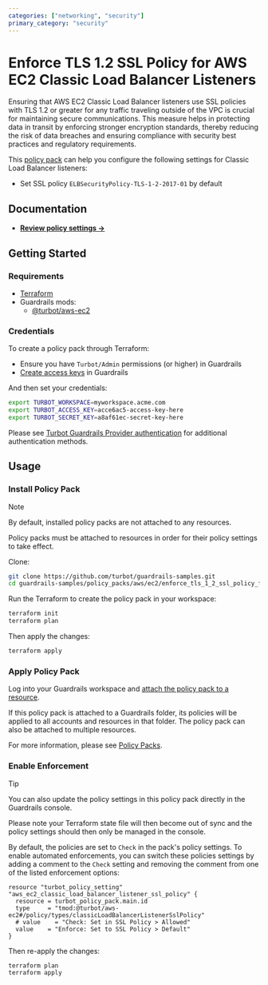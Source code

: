 ```yaml
---
categories: ["networking", "security"]
primary_category: "security"
---
```


# Enforce TLS 1.2 SSL Policy for AWS EC2 Classic Load Balancer Listeners

Ensuring that AWS EC2 Classic Load Balancer listeners use SSL policies with TLS 1.2 or greater for any traffic traveling outside of the VPC is crucial for maintaining secure communications. This measure helps in protecting data in transit by enforcing stronger encryption standards, thereby reducing the risk of data breaches and ensuring compliance with security best practices and regulatory requirements.

This [policy pack](https://turbot.com/guardrails/docs/concepts/resources/policy-packs) can help you configure the following settings for Classic Load Balancer listeners:

- Set SSL policy `ELBSecurityPolicy-TLS-1-2-2017-01` by default

## Documentation

- **[Review policy settings →](https://hub-guardrails-turbot-com-git-development-turbot.vercel.app/policy-packs/aws_ec2_enforce_tls_1_2_ssl_policy_for_classic_load_balancer_listener/settings)**

## Getting Started

### Requirements

- [Terraform](https://developer.hashicorp.com/terraform/install)
- Guardrails mods:
  - [@turbot/aws-ec2](https://hub-guardrails-turbot-com-git-development-turbot.vercel.app/mods/aws/mods/aws-ec2)

### Credentials

To create a policy pack through Terraform:

- Ensure you have `Turbot/Admin` permissions (or higher) in Guardrails
- [Create access keys](https://turbot.com/guardrails/docs/guides/iam/access-keys#generate-a-new-guardrails-api-access-key) in Guardrails

And then set your credentials:

```sh
export TURBOT_WORKSPACE=myworkspace.acme.com
export TURBOT_ACCESS_KEY=acce6ac5-access-key-here
export TURBOT_SECRET_KEY=a8af61ec-secret-key-here
```

Please see [Turbot Guardrails Provider authentication](https://registry.terraform.io/providers/turbot/turbot/latest/docs#authentication) for additional authentication methods.

## Usage

### Install Policy Pack

> [!NOTE]
> By default, installed policy packs are not attached to any resources.
>
> Policy packs must be attached to resources in order for their policy settings to take effect.

Clone:

```sh
git clone https://github.com/turbot/guardrails-samples.git
cd guardrails-samples/policy_packs/aws/ec2/enforce_tls_1_2_ssl_policy_for_classic_load_balancer_listeners
```

Run the Terraform to create the policy pack in your workspace:

```sh
terraform init
terraform plan
```

Then apply the changes:

```sh
terraform apply
```

### Apply Policy Pack

Log into your Guardrails workspace and [attach the policy pack to a resource](https://turbot.com/guardrails/docs/guides/policy-packs#attach-a-policy-pack-to-a-resource).

If this policy pack is attached to a Guardrails folder, its policies will be applied to all accounts and resources in that folder. The policy pack can also be attached to multiple resources.

For more information, please see [Policy Packs](https://turbot.com/guardrails/docs/concepts/resources/policy-packs).

### Enable Enforcement

> [!TIP]
> You can also update the policy settings in this policy pack directly in the Guardrails console.
>
> Please note your Terraform state file will then become out of sync and the policy settings should then only be managed in the console.

By default, the policies are set to `Check` in the pack's policy settings. To enable automated enforcements, you can switch these policies settings by adding a comment to the `Check` setting and removing the comment from one of the listed enforcement options:

```hcl
resource "turbot_policy_setting" "aws_ec2_classic_load_balancer_listener_ssl_policy" {
  resource = turbot_policy_pack.main.id
  type     = "tmod:@turbot/aws-ec2#/policy/types/classicLoadBalancerListenerSslPolicy"
  # value    = "Check: Set in SSL Policy > Allowed"
  value    = "Enforce: Set to SSL Policy > Default"
}
```

Then re-apply the changes:

```sh
terraform plan
terraform apply
```
